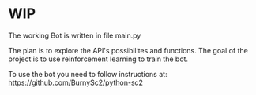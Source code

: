 # WIP

The working Bot is written in file main.py

The plan is to explore the API's possibilites and functions.
The goal of the project is to use reinforcement learning to train the bot.

To use the bot you need to follow instructions at:
https://github.com/BurnySc2/python-sc2
